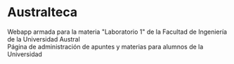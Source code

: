 # Australteca

Webapp armada para la materia "Laboratorio 1" de la Facultad de Ingeniería de la Universidad Austral \
Página de administración de apuntes y materias para alumnos de la Universidad
